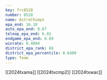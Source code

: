 ```yaml
---
key: frc8528
number: 8528
name: AstroChimps
epa_end: 16.18
auto_epa_end: 8.67
teleop_epa_end: 6.81
endgame_epa_end: 0.69
winrate: 0.4894
district_epa_rank: 66
district_epa_percentile: 0.6489
type: Team
---
```

[[2024txama]]
[[2024txcmp2]]
[[2024txwac]]
